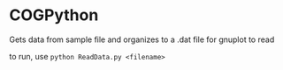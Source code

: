 # COGPython

Gets data from sample file and organizes to a .dat file for gnuplot to read

to run, use `python ReadData.py <filename>`
